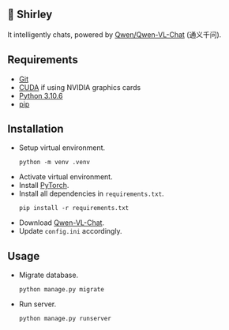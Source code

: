 ## 🦈 Shirley

It intelligently chats, powered by [Qwen/Qwen-VL-Chat](https://huggingface.co/Qwen/Qwen-VL-Chat) (通义千问).

## Requirements
- [Git](https://git-scm.com/)
- [CUDA](https://developer.nvidia.com/cuda-toolkit) if using NVIDIA graphics cards
- [Python 3.10.6](https://www.python.org/downloads/release/python-3106/)
- [pip](https://pypi.org/project/pip/)

## Installation

- Setup virtual environment.
  ```
  python -m venv .venv
  ```
- Activate virtual environment.
- Install [PyTorch](https://pytorch.org/get-started/locally/).
- Install all dependencies in `requirements.txt`.
  ```
  pip install -r requirements.txt
  ```
- Download [Qwen-VL-Chat](https://huggingface.co/Qwen/Qwen-VL-Chat).
- Update `config.ini` accordingly.

## Usage

- Migrate database.
  ```
  python manage.py migrate
  ```
- Run server.
  ```
  python manage.py runserver
  ```
